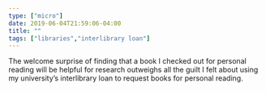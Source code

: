 ```yaml
---
type: ["micro"]
date: 2019-06-04T21:59:06-04:00
title: ""
tags: ["libraries","interlibrary loan"]
---
```

The welcome surprise of finding that a book I checked out for personal reading will be helpful for research outweighs all the guilt I felt about using my university’s interlibrary loan to request books for personal reading.
